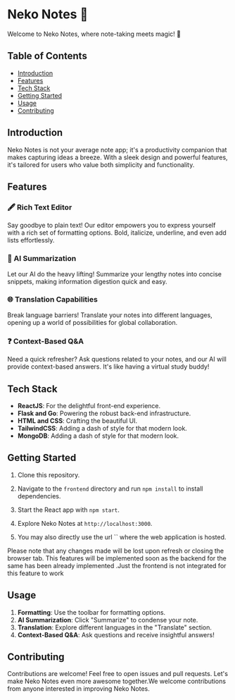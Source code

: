 # Neko Notes 📝

Welcome to Neko Notes, where note-taking meets magic! 🚀

## Table of Contents
- [Introduction](#introduction)
- [Features](#features)
- [Tech Stack](#tech-stack)
- [Getting Started](#getting-started)
- [Usage](#usage)
- [Contributing](#contributing)

## Introduction

Neko Notes is not your average note app; it's a productivity companion that makes capturing ideas a breeze. With a sleek design and powerful features, it's tailored for users who value both simplicity and functionality.

## Features

### 🖋️ Rich Text Editor
Say goodbye to plain text! Our editor empowers you to express yourself with a rich set of formatting options. Bold, italicize, underline, and even add lists effortlessly.

### 🚀 AI Summarization
Let our AI do the heavy lifting! Summarize your lengthy notes into concise snippets, making information digestion quick and easy.

### 🌐 Translation Capabilities
Break language barriers! Translate your notes into different languages, opening up a world of possibilities for global collaboration.

### ❓ Context-Based Q&A
Need a quick refresher? Ask questions related to your notes, and our AI will provide context-based answers. It's like having a virtual study buddy!

## Tech Stack

- **ReactJS**: For the delightful front-end experience.
- **Flask and Go**: Powering the robust back-end infrastructure.
- **HTML and CSS**: Crafting the beautiful UI.
- **TailwindCSS**: Adding a dash of style for that modern look.
- **MongoDB**: Adding a dash of style for that modern look.

## Getting Started

1. Clone this repository.
2. Navigate to the `frontend` directory and run `npm install` to install dependencies.
3. Start the React app with `npm start`.
4. Explore Neko Notes at `http://localhost:3000`.

5. You may also directly use the url `` where the web application is hosted.

Please note that any changes made will be lost upon refresh or closing the browser tab.
This features will be implemented soon as the backend for the same has been already implemented .Just the frontend is not integrated for this feature to work</s>

## Usage

1. **Formatting**: Use the toolbar for formatting options.
2. **AI Summarization**: Click "Summarize" to condense your note.
3. **Translation**: Explore different languages in the "Translate" section.
4. **Context-Based Q&A**: Ask questions and receive insightful answers!

## Contributing

Contributions are welcome! Feel free to open issues and pull requests. Let's make Neko Notes even more awesome together.We welcome contributions from anyone interested in improving Neko Notes. 
